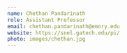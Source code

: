 ```yaml
---
name: Chethan Pandarinath
role: Assistant Professor
email: chethan.pandarinath@emory.edu
website: https://snel.gatech.edu/pi/
photo: images/chethan.jpg
---
```

